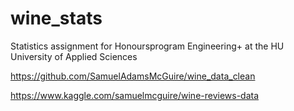 # wine_stats
Statistics assignment for Honoursprogram Engineering+ at the HU University of Applied Sciences

https://github.com/SamuelAdamsMcGuire/wine_data_clean

https://www.kaggle.com/samuelmcguire/wine-reviews-data

